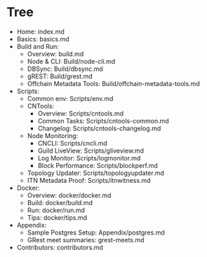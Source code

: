 # Tree
  - Home: index.md
  - Basics: basics.md
  - Build and Run:
    - Overview: build.md
    - Node & CLI: Build/node-cli.md
    - DBSync: Build/dbsync.md
    - gREST: Build/grest.md
    - Offchain Metadata Tools: Build/offchain-metadata-tools.md
  - Scripts:
    - Common env: Scripts/env.md
    - CNTools:
      - Overview: Scripts/cntools.md
      - Common Tasks: Scripts/cntools-common.md
      - Changelog: Scripts/cntools-changelog.md
    - Node Monitoring:
      - CNCLI: Scripts/cncli.md
      - Guild LiveView: Scripts/gliveview.md
      - Log Monitor: Scripts/logmonitor.md
      - Block Performance: Scripts/blockperf.md
    - Topology Updater: Scripts/topologyupdater.md
    - ITN Metadata Proof: Scripts/itnwitness.md
  - Docker:
    - Overview: docker/docker.md
    - Build: docker/build.md
    - Run: docker/run.md
    - Tips: docker/tips.md
  - Appendix:
    - Sample Postgres Setup: Appendix/postgres.md
    - GRest meet summaries: grest-meets.md
  - Contributors: contributors.md
